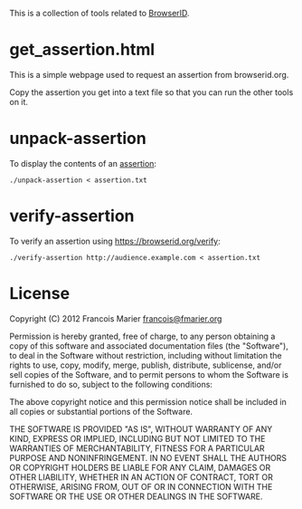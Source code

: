 This is a collection of tools related to [BrowserID](https://browserid.org).

# get_assertion.html

This is a simple webpage used to request an assertion from browserid.org.

Copy the assertion you get into a text file so that you can run the other
tools on it.

# unpack-assertion

To display the contents of an [assertion](https://wiki.mozilla.org/Identity/Verified_Email_Protocol/Latest#Bundled_Assertion):

    ./unpack-assertion < assertion.txt

# verify-assertion

To verify an assertion using https://browserid.org/verify:

    ./verify-assertion http://audience.example.com < assertion.txt

# License

Copyright (C) 2012 Francois Marier <francois@fmarier.org>

Permission is hereby granted, free of charge, to any person obtaining a copy
of this software and associated documentation files (the "Software"), to
deal in the Software without restriction, including without limitation the
rights to use, copy, modify, merge, publish, distribute, sublicense, and/or
sell copies of the Software, and to permit persons to whom the Software is
furnished to do so, subject to the following conditions:

The above copyright notice and this permission notice shall be included in
all copies or substantial portions of the Software.

THE SOFTWARE IS PROVIDED "AS IS", WITHOUT WARRANTY OF ANY KIND, EXPRESS OR
IMPLIED, INCLUDING BUT NOT LIMITED TO THE WARRANTIES OF MERCHANTABILITY,
FITNESS FOR A PARTICULAR PURPOSE AND NONINFRINGEMENT. IN NO EVENT SHALL THE
AUTHORS OR COPYRIGHT HOLDERS BE LIABLE FOR ANY CLAIM, DAMAGES OR OTHER
LIABILITY, WHETHER IN AN ACTION OF CONTRACT, TORT OR OTHERWISE, ARISING
FROM, OUT OF OR IN CONNECTION WITH THE SOFTWARE OR THE USE OR OTHER DEALINGS
IN THE SOFTWARE.
